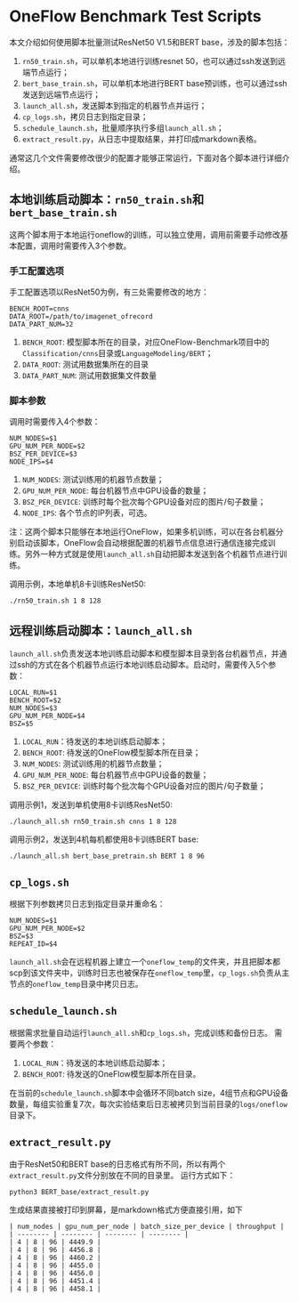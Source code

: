 # OneFlow Benchmark Test Scripts
本文介绍如何使用脚本批量测试ResNet50 V1.5和BERT base，涉及的脚本包括：
1. `rn50_train.sh`，可以单机本地进行训练resnet 50，也可以通过ssh发送到远端节点运行；
2. `bert_base_train.sh`，可以单机本地进行BERT base预训练，也可以通过ssh发送到远端节点运行；
3. `launch_all.sh`，发送脚本到指定的机器节点并运行；
4. `cp_logs.sh`，拷贝日志到指定目录；
5. `schedule_launch.sh`，批量顺序执行多组`launch_all.sh`；
6. `extract_result.py`，从日志中提取结果，并打印成markdown表格。

通常这几个文件需要修改很少的配置才能够正常运行，下面对各个脚本进行详细介绍。
## 本地训练启动脚本：`rn50_train.sh`和`bert_base_train.sh`
这两个脚本用于本地运行oneflow的训练，可以独立使用，调用前需要手动修改基本配置，调用时需要传入3个参数。
### 手工配置选项
手工配置选项以ResNet50为例，有三处需要修改的地方：
```
BENCH_ROOT=cnns
DATA_ROOT=/path/to/imagenet_ofrecord
DATA_PART_NUM=32
```
1. `BENCH_ROOT`: 模型脚本所在的目录，对应OneFlow-Benchmark项目中的`Classification/cnns`目录或`LanguageModeling/BERT`；
2. `DATA_ROOT`: 测试用数据集所在的目录
3. `DATA_PART_NUM`: 测试用数据集文件数量
### 脚本参数
调用时需要传入4个参数：
```
NUM_NODES=$1
GPU_NUM_PER_NODE=$2
BSZ_PER_DEVICE=$3
NODE_IPS=$4
```
1. `NUM_NODES`: 测试训练用的机器节点数量；
2. `GPU_NUM_PER_NODE`: 每台机器节点中GPU设备的数量；
3. `BSZ_PER_DEVICE`: 训练时每个批次每个GPU设备对应的图片/句子数量；
4. `NODE_IPS`: 各个节点的IP列表，可选。

注：这两个脚本只能够在本地运行OneFlow，如果多机训练，可以在各台机器分别启动该脚本，OneFlow会自动根据配置的机器节点信息进行通信连接完成训练。另外一种方式就是使用`launch_all.sh`自动把脚本发送到各个机器节点进行训练。

调用示例，本地单机8卡训练ResNet50:
```
./rn50_train.sh 1 8 128
```

## 远程训练启动脚本：`launch_all.sh`
`launch_all.sh`负责发送本地训练启动脚本和模型脚本目录到各台机器节点，并通过ssh的方式在各个机器节点运行本地训练启动脚本。启动时，需要传入5个参数：
```
LOCAL_RUN=$1
BENCH_ROOT=$2
NUM_NODES=$3
GPU_NUM_PER_NODE=$4
BSZ=$5
```
1. `LOCAL_RUN`：待发送的本地训练启动脚本；
2. `BENCH_ROOT`: 待发送的OneFlow模型脚本所在目录；
3. `NUM_NODES`: 测试训练用的机器节点数量；
4. `GPU_NUM_PER_NODE`: 每台机器节点中GPU设备的数量；
5. `BSZ_PER_DEVICE`: 训练时每个批次每个GPU设备对应的图片/句子数量；


调用示例1，发送到单机使用8卡训练ResNet50:
```
./launch_all.sh rn50_train.sh cnns 1 8 128
```

调用示例2，发送到4机每机都使用8卡训练BERT base:
```
./launch_all.sh bert_base_pretrain.sh BERT 1 8 96
```

## `cp_logs.sh`
根据下列参数拷贝日志到指定目录并重命名：
```
NUM_NODES=$1
GPU_NUM_PER_NODE=$2
BSZ=$3
REPEAT_ID=$4
```
`launch_all.sh`会在远程机器上建立一个`oneflow_temp`的文件夹，并且把脚本都scp到该文件夹中，训练时日志也被保存在`oneflow_temp`里，`cp_logs.sh`负责从主节点的`oneflow_temp`目录中拷贝日志。

## `schedule_launch.sh`
根据需求批量自动运行`launch_all.sh`和`cp_logs.sh`，完成训练和备份日志。
需要两个参数：
1. `LOCAL_RUN`：待发送的本地训练启动脚本；
2. `BENCH_ROOT`: 待发送的OneFlow模型脚本所在目录。

在当前的`schedule_launch.sh`脚本中会循环不同batch size，4组节点和GPU设备数量，每组实验重复7次，每次实验结束后日志被拷贝到当前目录的`logs/oneflow`目录下。

## `extract_result.py`
由于ResNet50和BERT base的日志格式有所不同，所以有两个`extract_result.py`文件分别放在不同的目录里。
运行方式如下：
```
python3 BERT_base/extract_result.py
```
生成结果直接被打印到屏幕，是markdown格式方便直接引用，如下
```
| num_nodes | gpu_num_per_node | batch_size_per_device | throughput |
| -------- | -------- | -------- | -------- |
| 4 | 8 | 96 | 4449.9 |
| 4 | 8 | 96 | 4456.8 |
| 4 | 8 | 96 | 4460.2 |
| 4 | 8 | 96 | 4455.0 |
| 4 | 8 | 96 | 4456.0 |
| 4 | 8 | 96 | 4451.4 |
| 4 | 8 | 96 | 4458.1 |
```